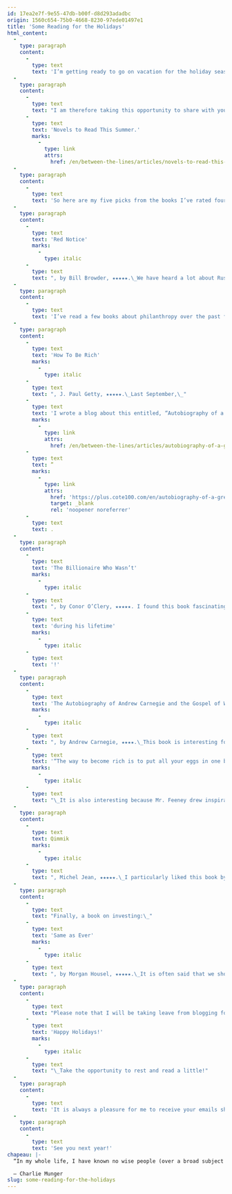 ```yaml
---
id: 17ea2e7f-9e55-47db-b00f-d8d293adadbc
origin: 1560c654-75b0-4668-8230-97ede01497e1
title: 'Some Reading for the Holidays'
html_content:
  -
    type: paragraph
    content:
      -
        type: text
        text: 'I’m getting ready to go on vacation for the holiday season. I will admit that it will be good to spend some time in warmth with my family, thinking about something other than the stock market. Besides playing tennis, I plan to sit on a beach chair often (and for long periods) and read! And to stay away from the stock market and business field, I plan to avoid books on the stock market and on business management. Novels will be on my agenda!'
  -
    type: paragraph
    content:
      -
        type: text
        text: "I am therefore taking this opportunity to share with you some books that I have read recently and that I particularly enjoyed. I also wrote a similar blog last June for the summer period:\_"
      -
        type: text
        text: 'Novels to Read This Summer.'
        marks:
          -
            type: link
            attrs:
              href: /en/between-the-lines/articles/novels-to-read-this-summer/
  -
    type: paragraph
    content:
      -
        type: text
        text: 'So here are my five picks from the books I’ve rated four or more stars (out of five). Please note that I always try to read a book in its original French or English version and not a translation. I imagine that some of these books are available in both French and English.'
  -
    type: paragraph
    content:
      -
        type: text
        text: 'Red Notice'
        marks:
          -
            type: italic
      -
        type: text
        text: ", by Bill Browder, ★★★★★.\_We have heard a lot about Russia and its autocratic system since the outbreak of the Russo-Ukrainian war almost three years ago. If you want to understand how things are done in Russia, this book is both entertaining and very informative about the political and business workings of Putin’s Russia."
  -
    type: paragraph
    content:
      -
        type: text
        text: 'I’ve read a few books about philanthropy over the past few months, including the following three. I like these books because they allow us to understand the management philosophy of entrepreneurs who have had resounding successes during their business careers, but also because they allow us to understand how they subsequently decided to give their fortune to the community.'
  -
    type: paragraph
    content:
      -
        type: text
        text: 'How To Be Rich'
        marks:
          -
            type: italic
      -
        type: text
        text: ", J. Paul Getty, ★★★★★.\_Last September,\_"
      -
        type: text
        text: 'I wrote a blog about this entitled, “Autobiography of a Great 20th century Industrialist'
        marks:
          -
            type: link
            attrs:
              href: /en/between-the-lines/articles/autobiography-of-a-great-20th-century-industrialist/
      -
        type: text
        text: ”
        marks:
          -
            type: link
            attrs:
              href: 'https://plus.cote100.com/en/autobiography-of-a-great-20th-century-industrialist/'
              target: _blank
              rel: 'noopener noreferrer'
      -
        type: text
        text: .
  -
    type: paragraph
    content:
      -
        type: text
        text: 'The Billionaire Who Wasn’t'
        marks:
          -
            type: italic
      -
        type: text
        text: ", by Conor O’Clery, ★★★★★. I found this book fascinating. It chronicles the life of Chuck Feeney, who died on October 23. Mr. Feeney not only created a very valuable company during his career (Duty Free Shoppers Group) but gave virtually all his personal fortune to the causes he cared about …\_"
      -
        type: text
        text: 'during his lifetime'
        marks:
          -
            type: italic
      -
        type: text
        text: '!'
  -
    type: paragraph
    content:
      -
        type: text
        text: 'The Autobiography of Andrew Carnegie and the Gospel of Wealth'
        marks:
          -
            type: italic
      -
        type: text
        text: ", by Andrew Carnegie, ★★★★.\_This book is interesting for understanding the success of a great American industrialist of the 20th century. It was in this book that Mr. Carnegie wrote a phrase that became famous:\_"
      -
        type: text
        text: '“The way to become rich is to put all your eggs in one basket and then watch that basket.”'
        marks:
          -
            type: italic
      -
        type: text
        text: "\_It is also interesting because Mr. Feeney drew inspiration from Mr. Carnegie and his philosophy of philanthropy to guide him in his choices."
  -
    type: paragraph
    content:
      -
        type: text
        text: Qimmik
        marks:
          -
            type: italic
      -
        type: text
        text: ", Michel Jean, ★★★★★.\_I particularly liked this book by this Quebec author who immerses us in the traditional life of an Inuit couple from Nunavik. The author has the gift of describing landscapes of great beauty in Quebec’s Far North."
  -
    type: paragraph
    content:
      -
        type: text
        text: "Finally, a book on investing:\_"
      -
        type: text
        text: 'Same as Ever'
        marks:
          -
            type: italic
      -
        type: text
        text: ", by Morgan Housel, ★★★★★.\_It is often said that we should focus on the things we can control and try to ignore the things we can’t. We can probably say the same thing about history: there are certain things which have always happened in the past and which will undoubtedly repeat themselves in the future – the author explains, in a very entertaining way, that an investor should focus his attention on these things."
  -
    type: paragraph
    content:
      -
        type: text
        text: "Please note that I will be taking leave from blogging for the remainder of 2023 and will be back starting January 5. I would like to thank you for reading my blogs and to wish you very\_"
      -
        type: text
        text: 'Happy Holidays!'
        marks:
          -
            type: italic
      -
        type: text
        text: "\_Take the opportunity to rest and read a little!"
  -
    type: paragraph
    content:
      -
        type: text
        text: 'It is always a pleasure for me to receive your emails sharing your comments, criticisms, questions, and suggestions.'
  -
    type: paragraph
    content:
      -
        type: text
        text: 'See you next year!'
chapeau: |-
  “In my whole life, I have known no wise people (over a broad subject matter area) who didn’t read all the time—none.”                                     

  – Charlie Munger
slug: some-reading-for-the-holidays
---
```

